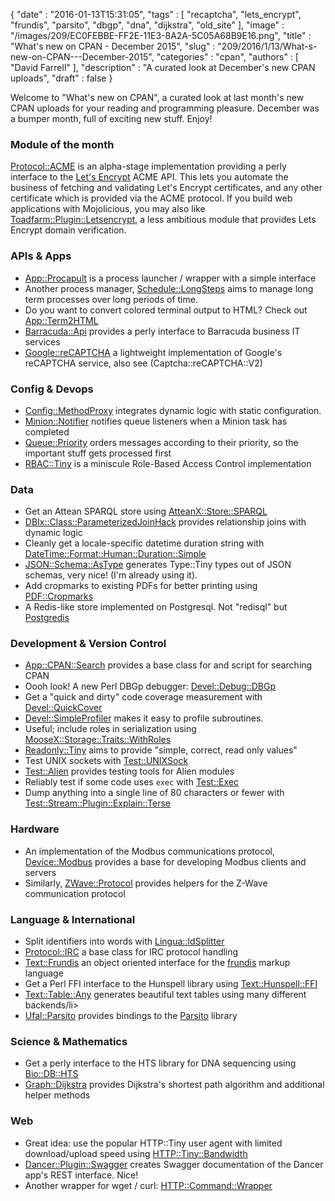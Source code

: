 {
   "date" : "2016-01-13T15:31:05",
   "tags" : [
      "recaptcha",
      "lets_encrypt",
      "frundis",
      "parsito",
      "dbgp",
      "dna",
      "dijkstra",
      "old_site"
   ],
   "image" : "/images/209/EC0FEBBE-FF2E-11E3-8A2A-5C05A68B9E16.png",
   "title" : "What's new on CPAN - December 2015",
   "slug" : "209/2016/1/13/What-s-new-on-CPAN---December-2015",
   "categories" : "cpan",
   "authors" : [
      "David Farrell"
   ],
   "description" : "A curated look at December's new CPAN uploads",
   "draft" : false
}


Welcome to "What's new on CPAN", a curated look at last month's new CPAN uploads for your reading and programming pleasure. December was a bumper month, full of exciting new stuff. Enjoy!

### Module of the month

[Protocol::ACME](https://metacpan.org/pod/Protocol::ACME) is an alpha-stage implementation providing a perly interface to the [Let's Encrypt](https://letsencrypt.readthedocs.org/en/latest/intro.html) ACME API. This lets you automate the business of fetching and validating Let's Encrypt certificates, and any other certificate which is provided via the ACME protocol. If you build web applications with Mojolicious, you may also like [Toadfarm::Plugin::Letsencrypt](https://metacpan.org/pod/Toadfarm::Plugin::Letsencrypt), a less ambitious module that provides Lets Encrypt domain verification.

### APIs & Apps

-   [App::Procapult](https://metacpan.org/pod/App::Procapult) is a process launcher / wrapper with a simple interface
-   Another process manager, [Schedule::LongSteps](https://metacpan.org/pod/Schedule::LongSteps) aims to manage long term processes over long periods of time.
-   Do you want to convert colored terminal output to HTML? Check out [App::Term2HTML](https://metacpan.org/pod/App::Term2HTML)
-   [Barracuda::Api](https://metacpan.org/pod/Barracuda::Api) provides a perly interface to Barracuda business IT services
-   [Google::reCAPTCHA](https://metacpan.org/pod/Google::reCAPTCHA) a lightweight implementation of Google's reCAPTCHA service, also see (Captcha::reCAPTCHA::V2)

### Config & Devops

-   [Config::MethodProxy](https://metacpan.org/pod/Config::MethodProxy) integrates dynamic logic with static configuration.
-   [Minion::Notifier](https://metacpan.org/pod/Minion::Notifier) notifies queue listeners when a Minion task has completed
-   [Queue::Priority](https://metacpan.org/pod/Queue::Priority) orders messages according to their priority, so the important stuff gets processed first
-   [RBAC::Tiny](https://metacpan.org/pod/RBAC::Tiny) is a miniscule Role-Based Access Control implementation

### Data

-   Get an Attean SPARQL store using [AtteanX::Store::SPARQL](https://metacpan.org/pod/AtteanX::Store::SPARQL)
-   [DBIx::Class::ParameterizedJoinHack](https://metacpan.org/pod/DBIx::Class::ParameterizedJoinHack) provides relationship joins with dynamic logic
-   Cleanly get a locale-specific datetime duration string with [DateTime::Format::Human::Duration::Simple](https://metacpan.org/pod/DateTime::Format::Human::Duration::Simple)
-   [JSON::Schema::AsType](https://metacpan.org/pod/JSON::Schema::AsType) generates Type::Tiny types out of JSON schemas, very nice! (I'm already using it).
-   Add cropmarks to existing PDFs for better printing using [PDF::Cropmarks](https://metacpan.org/pod/PDF::Cropmarks)
-   A Redis-like store implemented on Postgresql. Not "redisql" but [Postgredis](https://metacpan.org/pod/Postgredis)

### Development & Version Control

-   [App::CPAN::Search](https://metacpan.org/pod/App::CPAN::Search) provides a base class for and script for searching CPAN
-   Oooh look! A new Perl DBGp debugger: [Devel::Debug::DBGp](https://metacpan.org/pod/Devel::Debug::DBGp)
-   Get a "quick and dirty" code coverage measurement with [Devel::QuickCover](https://metacpan.org/pod/Devel::QuickCover)
-   [Devel::SimpleProfiler](https://metacpan.org/pod/Devel::SimpleProfiler) makes it easy to profile subroutines.
-   Useful; include roles in serialization using [MooseX::Storage::Traits::WithRoles](https://metacpan.org/pod/MooseX::Storage::Traits::WithRoles)
-   [Readonly::Tiny](https://metacpan.org/pod/Readonly::Tiny) aims to provide "simple, correct, read only values"
-   Test UNIX sockets with [Test::UNIXSock](https://metacpan.org/pod/Test::UNIXSock)
-   [Test::Alien](https://metacpan.org/pod/Test::Alien) provides testing tools for Alien modules
-   Reliably test if some code uses `exec` with [Test::Exec](https://metacpan.org/pod/Test::Exec)
-   Dump anything into a single line of 80 characters or fewer with [Test::Stream::Plugin::Explain::Terse](https://metacpan.org/pod/Test::Stream::Plugin::Explain::Terse)

### Hardware

-   An implementation of the Modbus communications protocol, [Device::Modbus](https://metacpan.org/pod/Device::Modbus) provides a base for developing Modbus clients and servers
-   Similarly, [ZWave::Protocol](https://metacpan.org/pod/ZWave::Protocol) provides helpers for the Z-Wave communication protocol

### Language & International

-   Split identifiers into words with [Lingua::IdSplitter](https://metacpan.org/pod/Lingua::IdSplitter)
-   [Protocol::IRC](https://metacpan.org/pod/Protocol::IRC) a base class for IRC protocol handling
-   [Text::Frundis](https://metacpan.org/pod/Text::Frundis) an object oriented interface for the [frundis](http://bardinflor.perso.aquilenet.fr/frundis/intro-en) markup language
-   Get a Perl FFI interface to the Hunspell library using [Text::Hunspell::FFI](https://metacpan.org/pod/Text::Hunspell::FFI)
-   [Text::Table::Any](https://metacpan.org/pod/Text::Table::Any) generates beautiful text tables using many different backends/li\>
-   [Ufal::Parsito](https://metacpan.org/pod/Ufal::Parsito) provides bindings to the [Parsito](http://ufal.mff.cuni.cz/parsito) library

### Science & Mathematics

-   Get a perly interface to the HTS library for DNA sequencing using [Bio::DB::HTS](https://metacpan.org/pod/Bio::DB::HTS)
-   [Graph::Dijkstra](https://metacpan.org/pod/Graph::Dijkstra) provides Dijkstra's shortest path algorithm and additional helper methods

### Web

-   Great idea: use the popular HTTP::Tiny user agent with limited download/upload speed using [HTTP::Tiny::Bandwidth](https://metacpan.org/pod/HTTP::Tiny::Bandwidth)
-   [Dancer::Plugin::Swagger](https://metacpan.org/pod/Dancer::Plugin::Swagger) creates Swagger documentation of the Dancer app's REST interface. Nice!
-   Another wrapper for wget / curl: [HTTP::Command::Wrapper](https://metacpan.org/pod/HTTP::Command::Wrapper)

